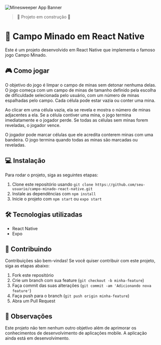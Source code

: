 ![Minesweeper App Banner](https://user-images.githubusercontent.com/104932209/233870824-cefc3f9e-96a4-4348-b1d2-655f296c3d62.jpg)

> :construction: Projeto em construção :construction:

# 🚩 Campo Minado em React Native

Este é um projeto desenvolvido em React Native que implementa o famoso jogo Campo Minado.

## 🎮 Como jogar

O objetivo do jogo é limpar o campo de minas sem detonar nenhuma delas. O jogo começa com um campo de minas de tamanho definido pela escolha de dificuldade selecionada pelo usuário, com um número de minas espalhadas pelo campo. Cada célula pode estar vazia ou conter uma mina.

Ao clicar em uma célula vazia, ela se revela e mostra o número de minas adjacentes a ela. Se a célula contiver uma mina, o jogo termina imediatamente e o jogador perde. Se todas as células sem minas forem reveladas, o jogador vence.

O jogador pode marcar células que ele acredita conterem minas com uma bandeira. O jogo termina quando todas as minas são marcadas ou reveladas.

## 💻 Instalação

Para rodar o projeto, siga as seguintes etapas:

1. Clone este repositório usando `git clone https://github.com/seu-usuario/campo-minado-react-native.git`
2. Instale as dependências com `npm install`
3. Inicie o projeto com `npm start` ou `expo start`

## 🛠 Tecnologias utilizadas

- React Native
- Expo

## 🤝 Contribuindo

Contribuições são bem-vindas! Se você quiser contribuir com este projeto, siga as etapas abaixo:

1. Fork este repositório
2. Crie um branch com sua feature (`git checkout -b minha-feature`)
3. Faça commit das suas alterações (`git commit -am 'Adicionando nova feature'`)
4. Faça push para o branch (`git push origin minha-feature`)
5. Abra um Pull Request

## 📝 Observações

Este projeto não tem nenhum outro objetivo além de aprimorar os conhecimentos de desenvolvimento de aplicações mobile.
A aplicação ainda está em desenvolvimento.

